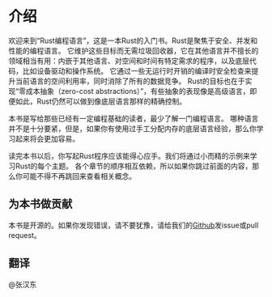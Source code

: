 # 介绍

欢迎来到“Rust编程语言”，这是一本Rust的入门书。Rust是聚焦于安全、并发和性能的编程语言。
它维护这些目标而无需垃圾回收器，它在其他语言并不擅长的领域相当有用：内嵌于其他语言、对空间和时间有特定需求的程序，以及底层代码，比如设备驱动和操作系统。
它通过一些无运行时开销的编译时安全检查来提升当前语言的空间利用率，同时消除了所有的数据竞争。
Rust的目标也在于实现“零成本抽象（zero-cost abstractions）”，有些抽象的表现像是高级语言，即便如此，Rust仍然可以做到像底层语言那样的精确控制。

本书是写给那些已经有一定编程基础的读者，最少了解一门编程语言。
哪种语言并不是十分要紧，但是，如果你有使用过手工分配内存的底层语言经验，那么你学习起来将会更加容易。

读完本书以后，你写起Rust程序应该能得心应手。我们将通过小而精的示例来学习Rust的每个主题。
各个章节的顺序相互依赖，所以如果你跳过前面的内容，那么你可能不得不再跳回来查看相关概念。

## 为本书做贡献

本书是开源的。如果你发现错误，请不要犹豫，请给我们的[Github]发issue或pull request。

[GitHub]: https://github.com/rust-lang/book

## 翻译

@张汉东
